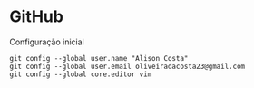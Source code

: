 GitHub
========================

Configuração inicial

```
git config --global user.name "Alison Costa"
git config --global user.email oliveiradacosta23@gmail.com
git config --global core.editor vim
```
